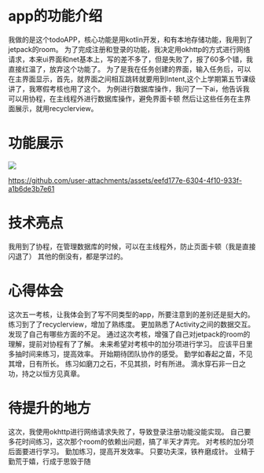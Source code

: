 
# app的功能介绍
我做的是这个todoAPP，核心功能是用kotlin开发，和有本地存储功能，我用到了jetpack的room。
为了完成注册和登录的功能，我决定用okhttp的方式进行网络请求，本来ui界面和net基本上，写的差不多了，但是失败了，报了60多个错，我直接红温了，放弃这个功能了。
为了是我在任务创建的界面，输入任务后，可以在主界面显示，首先，就界面之间相互跳转就要用到Intent,这个上学期第五节课级讲了，我寒假考核也用了这个。
为例进行数据库操作，我问了一下ai，他告诉我可以用协程，在主线程外进行数据库操作，避免界面卡顿
然后让这些任务在主界面展示，就用recyclerview。
# 功能展示

![](https://s2.ezgif.com/tmp/ezgif-250d20a620fea5.gif)




https://github.com/user-attachments/assets/eefd177e-6304-4f10-933f-a1b6de3b7e61






# 技术亮点
我用到了协程，在管理数据库的时候，可以在主线程外，防止页面卡顿（我是直接闪退了）
其他的倒没有，都是学过的。
# 心得体会
这次五一考核，让我体会到了写不同类型的app，所要注意到的差别还是挺大的。
练习到了了recyclerview，增加了熟练度。
更加熟悉了Activity之间的数据交互。
发现了自己有哪些方面的不足。
通过这次考核，增强了自己对jetpack的room的理解，提前对协程有了了解。
未来希望对考核中的加分项进行学习。
应该平日里多抽时间来练习，提高效率。
开始期待团队协作的感受。
勤学如春起之苗，不见其增，日有所长。
练习如磨刀之石，不见其损，时有所进。
滴水穿石非一日之功，持之以恒方见真章。

# 待提升的地方
这次，我使用okhttp进行网络请求失败了，导致登录注册功能没能实现。
自己要多花时间练习，这次那个room的依赖出问题，搞了半天才弄完。
对考核的加分项后面要进行学习。
勤加练习，提高开发效率。
只要功夫深，铁杵磨成针。
业精于勤荒于嬉，行成于思毁于随
